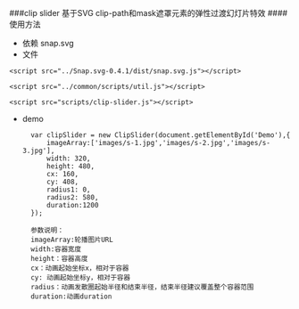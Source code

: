 ###clip slider
基于SVG clip-path和mask遮罩元素的弹性过渡幻灯片特效
####使用方法
- 依赖
snap.svg
- 文件

`<script src="../Snap.svg-0.4.1/dist/snap.svg.js"></script>`

`<script src="../common/scripts/util.js"></script>`

`<script src="scripts/clip-slider.js"></script>`

- demo

        var clipSlider = new ClipSlider(document.getElementById('Demo'),{
            imageArray:['images/s-1.jpg','images/s-2.jpg','images/s-3.jpg'],
            width: 320,
            height: 480,
            cx: 160,
            cy: 408,
            radius1: 0,
            radius2: 580,
            duration:1200
        });

        参数说明：
        imageArray:轮播图片URL
        width:容器宽度
        height：容器高度
        cx：动画起始坐标x，相对于容器
        cy: 动画起始坐标y，相对于容器
        radius：动画发散圈起始半径和结束半径，结束半径建议覆盖整个容器范围
        duration:动画duration
